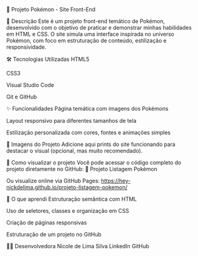 🧬 Projeto Pokémon - Site Front-End

📌 Descrição
Este é um projeto front-end temático de Pokémon, desenvolvido com o objetivo de praticar e demonstrar minhas habilidades em HTML e CSS.
O site simula uma interface inspirada no universo Pokémon, com foco em estruturação de conteúdo, estilização e responsividade.

🛠️ Tecnologias Utilizadas
HTML5

CSS3

Visual Studio Code

Git e GitHub

✨ Funcionalidades
Página temática com imagens dos Pokémons

Layout responsivo para diferentes tamanhos de tela

Estilização personalizada com cores, fontes e animações simples

📸 Imagens do Projeto
Adicione aqui prints do site funcionando para destacar o visual (opcional, mas muito recomendado).

🚀 Como visualizar o projeto
Você pode acessar o código completo do projeto diretamente no GitHub:
🔗 Projeto Listagem Pokémon

Ou visualize online via GitHub Pages:
https://hey-nickdelima.github.io/projeto-listagem-pokemon/

🧠 O que aprendi
Estruturação semântica com HTML

Uso de seletores, classes e organização em CSS

Criação de páginas responsivas

Estruturação de um projeto no GitHub

👩‍💻 Desenvolvedora
Nicole de Lima Silva
LinkedIn
GitHub
